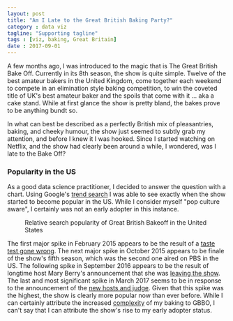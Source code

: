 ```yaml
---
layout: post
title: "Am I Late to the Great British Baking Party?"
category : data viz
tagline: "Supporting tagline"
tags : [viz, baking, Great Britain]
date : 2017-09-01
---
```


<p class="intro"><span class="dropcap">A</span> few months ago, I was introduced to the magic that is The Great British Bake Off. Currently in its 8th season, the show is quite simple. Twelve of the best amateur bakers in the United Kingdom, come together each weekend to compete in an elimination style baking competition, to win the coveted title of UK's best amateur baker and the spoils that come with it ... aka a cake stand. While at first glance the show is pretty bland, the bakes prove to be anything bundt so. </p>

In what can best be described as a perfectly British mix of pleasantries, baking, and cheeky humour, the show just seemed to subtly grab my attention, and before I knew it I was hooked. Since I started watching on Netflix, and the show had clearly been around a while, I wondered, was I late to the Bake Off?

### Popularity in the US

As a good data science practitioner, I decided to answer the question with a chart. Using Google's [trend search][mainlink] I was able to see exactly when the show started to become popular in the US. While I consider myself "pop culture aware", I certainly was not an early adopter in this instance.

<figure>
<figcaption> Relative search popularity of Great British Bakeoff in the United States </figcaption>
<img src="{{ '/assets/img/GBBO.png' | prepend: site.baseurl }}" alt="">
</figure>

The first major spike in February 2015 appears to be the result of a [taste test gone wrong][choke]. The next major spike in October 2015 appears to be finale of the show's fifth season, which was the second one aired on PBS in the US. The following spike in September 2016 appears to be the result of longtime host Mary Berry's announcement that she was [leaving the show][mary]. The last and most significant spike in March 2017 seems to be in response to the announcement of the [new hosts and judge][lineup]. Given that this spike was the highest, the show is clearly more popular now than ever before. While I can certainly attribute the increased [complexity][norman] of my baking to GBBO, I can't say that I can attribute the show's rise to my early adopter status.


[showsite]: http://www.pbs.org/show/great-british-baking-show/
[mainlink]: https://trends.google.com/trends/
[choke]: http://www.mirror.co.uk/tv/tv-news/mary-berry-chokes-zoellas-cake-5189107
[mary]: http://money.cnn.com/2016/09/22/media/bake-off-show-mary-berry/index.html
[lineup]: http://www.bbc.com/news/entertainment-arts-39296513
[norman]:https://www.buzzfeed.com/scottybryan/norman-really-likes-exotic-pesto?utm_term=.lgXkeAxY9d#.uvMzv1BKR8
